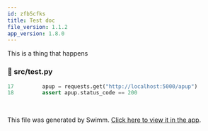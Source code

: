 ```yaml
---
id: zfb5cfks
title: Test doc
file_version: 1.1.2
app_version: 1.8.0
---
```


This is a thing that happens
<!-- NOTE-swimm-snippet: the lines below link your snippet to Swimm -->
### 📄 src/test.py
```python
17         apup = requests.get("http://localhost:5000/apup")
18         assert apup.status_code == 200
```

<br/>

This file was generated by Swimm. [Click here to view it in the app](https://app.swimm.io/repos/Z2l0aHViJTNBJTNBeWd3aWZpJTNBJTNBUnlhemJlY2s=/docs/zfb5cfks).
